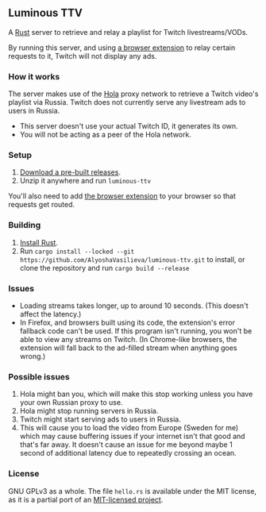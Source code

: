 ## Luminous TTV
A [Rust][rust] server to retrieve and relay a playlist for Twitch livestreams/VODs.

By running this server, and using [a browser extension][ext] to relay certain requests to it, Twitch will not
display any ads.

[rust]: https://www.rust-lang.org

### How it works

The server makes use of the [Hola](https://en.wikipedia.org/wiki/Hola_(VPN))
proxy network to retrieve a Twitch video's playlist via Russia. Twitch does
not currently serve any livestream ads to users in Russia.

* This server doesn't use your actual Twitch ID, it generates its own.
* You will not be acting as a peer of the Hola network.

### Setup

1. [Download a pre-built releases][release].
2. Unzip it anywhere and run `luminous-ttv`

You'll also need to add [the browser extension][ext] to your browser so that
requests get routed.

### Building

1. [Install Rust](https://rustup.rs/).
2. Run `cargo install --locked --git https://github.com/AlyoshaVasilieva/luminous-ttv.git`
   to install, or clone the repository and run `cargo build --release`

[ext]: https://github.com/AlyoshaVasilieva/luminous-ttv-ext
[release]: https://github.com/AlyoshaVasilieva/luminous-ttv/releases/latest

### Issues

* Loading streams takes longer, up to around 10 seconds. (This doesn't affect
  the latency.)
* In Firefox, and browsers built using its code, the extension's error fallback code 
  can't be used. If this program isn't running, you won't be able to view any streams
  on Twitch. (In Chrome-like browsers, the extension will fall back to the
  ad-filled stream when anything goes wrong.)

### Possible issues

1. Hola might ban you, which will make this stop working unless you have
   your own Russian proxy to use.
2. Hola might stop running servers in Russia.
3. Twitch might start serving ads to users in Russia.
4. This will cause you to load the video from Europe (Sweden for me) which may
   cause buffering issues if your internet isn't that good and that's far away.
   It doesn't cause an issue for me beyond maybe 1 second of additional latency
   due to repeatedly crossing an ocean.

### License

GNU GPLv3 as a whole. The file `hello.rs` is available under the MIT license, as it
is a partial port of an [MIT-licensed project](https://github.com/Snawoot/hola-proxy).

